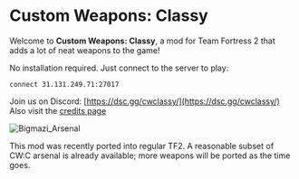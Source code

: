 # Custom Weapons: Classy

Welcome to **Custom Weapons: Classy**, a mod for Team Fortress 2 that adds a lot of neat weapons to the game!

No installation required. Just connect to the server to play:

```
connect 31.131.249.71:27017
```

Join us on Discord: [https://dsc.gg/cwclassy/](https://dsc.gg/cwclassy/) <br>
Also visit the [credits page](https://rentry.co/credits_cwclassic/])

![Bigmazi_Arsenal](https://github.com/user-attachments/assets/6aeee374-e568-4a89-aa68-6fc56b6e4c1c)

This mod was recently ported into regular TF2. A reasonable subset of CW:C arsenal is already available; more weapons will be ported as the time goes.
